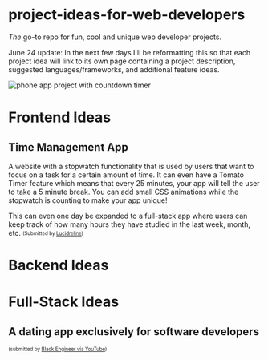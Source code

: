 # project-ideas-for-web-developers

_The_ go-to repo for fun, cool and unique web developer projects. 

June 24 update: In the next few days I'll be reformatting this so that each project idea will link to its own page containing a project description, suggested languages/frameworks, and additional feature ideas. 

![phone app project with countdown timer](https://github.com/RealToughCandy/project-ideas-for-web-developers/blob/master/ProjectIdeasForWebDevelopers.jpg)


# Frontend Ideas
## Time Management App
A website with a stopwatch functionality that is used by users that want to focus on a task for a certain amount of time. 
It can even have a Tomato Timer feature which means that every 25 minutes, your app will tell the user to take a 5 minute break. 
You can add small CSS animations while the stopwatch is counting to make your app unique!

This can even one day be expanded to a full-stack app where users can keep track of how many hours they have studied in the last week, month, etc.
<sub><sup>(Submitted by [Lucidreline](https://github.com/Lucidreline))</sub></sup>

# Backend Ideas


# Full-Stack Ideas

## A dating app exclusively for software developers 
<sub><sup>(submitted by [Black Engineer via YouTube](https://www.youtube.com/post/UgyJnwws8W-ONaB7ifF4AaABCQ))</sub></sup>

